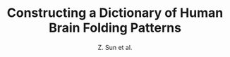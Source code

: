 ---
cat: gaia
subcat: architecture
bestof: false
author: Z. Sun et al.
title: Constructing a Dictionary of Human Brain Folding Patterns
year: 2009
type: misc
---